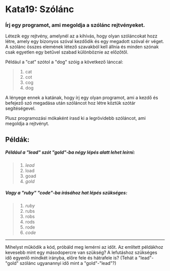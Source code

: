 # Kata19: Szólánc

### Írj egy programot, ami megoldja a szólánc rejtvényeket.

Létezik egy rejtvény, amelynél az a kihívás, hogy olyan szóláncokat hozz létre, amely egy bizonyos szóval kezdődik és egy megadott szóval ér véget.
A szólánc összes elemének létező szavakból kell állnia és minden szónak csak egyetlen egy betűvel szabad különböznie az előzőtől.

Például a "cat" szótol a "dog" szóig a következő lánccal:
>  1. cat
>  2. cot
>  3. cog
>  4. dog
  
A lényege ennek a katának, hogy írj egy olyan programot, ami a kezdő és befejező szó megadása után szóláncot hoz létre köztük szótár segítéségevel.

Plusz programozási mókaként írasd ki a legrövidebb szóláncot, ami megoldja a rejtvényt.

## Példák:

##### Például a **"lead"** szót **"gold"**-ba négy lépés alatt lehet leírni:
>  1. _lead_
>  2. load
>  3. goad
>  4. _gold_
  
##### Vagy a **"ruby"** **"code"**-ba írásához hat lépés szükséges:
>  1. _ruby_ 
>  2. rubs 
>  3. robs 
>  4. rods 
>  5. rode 
>  6. _code_

----

Mihelyst működik a kód, próbáld meg lemérni az időt. Az említett példákhoz kevesebb mint egy másodopercre van szükség?
A lefutáshoz szükséges idő egyenlő mindkét irányba, előre fele és hátrafele is? (Tehát a "lead"-"gold" szólánc ugyanannyi idő mint a "gold"-"lead"?)
